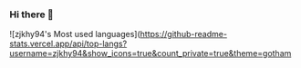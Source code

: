 ### Hi there 👋

![zjkhy94's Most used languages](https://github-readme-stats.vercel.app/api/top-langs?username=zjkhy94&show_icons=true&count_private=true&theme=gotham

